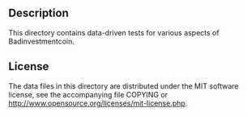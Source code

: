 Description
------------

This directory contains data-driven tests for various aspects of Badinvestmentcoin.

License
--------

The data files in this directory are distributed under the MIT software
license, see the accompanying file COPYING or
http://www.opensource.org/licenses/mit-license.php.

